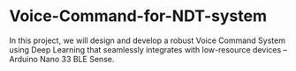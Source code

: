 # Voice-Command-for-NDT-system
In this project, we will design and develop a robust Voice Command System using Deep Learning that seamlessly integrates with low-resource devices – Arduino Nano 33 BLE Sense.
